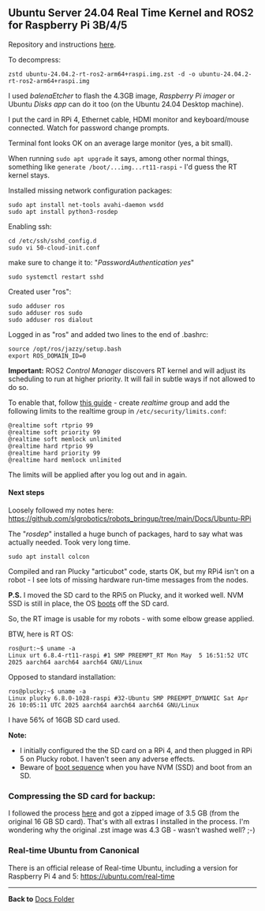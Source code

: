 ## Ubuntu Server 24.04 Real Time Kernel and ROS2 for Raspberry Pi 3B/4/5

Repository and instructions [here](https://github.com/ros-realtime/ros-realtime-rpi4-image).

To decompress:
```
zstd ubuntu-24.04.2-rt-ros2-arm64+raspi.img.zst -d -o ubuntu-24.04.2-rt-ros2-arm64+raspi.img
```
I used *balenaEtcher* to flash the 4.3GB image, *Raspberry Pi imager* or Ubuntu *Disks app* can do it too (on the Ubuntu 24.04 Desktop machine).

I put the card in RPi 4, Ethernet cable, HDMI monitor and keyboard/mouse connected. Watch for password change prompts.

Terminal font looks OK on an average large monitor (yes, a bit small).

When running `sudo apt upgrade` it says, among other normal things, something like `generate /boot/...img...rt11-raspi` - I'd guess the RT kernel stays.

Installed missing network configuration packages:
```
sudo apt install net-tools avahi-daemon wsdd
sudo apt install python3-rosdep
```
Enabling ssh:
```
cd /etc/ssh/sshd_config.d
sudo vi 50-cloud-init.conf
```
make sure to change it to: "*PasswordAuthentication yes*"
```
sudo systemctl restart sshd
```
Created user "ros": 
```
sudo adduser ros
sudo adduser ros sudo
sudo adduser ros dialout
```
Logged in as "ros" and added two lines to the end of .bashrc:
```
source /opt/ros/jazzy/setup.bash
export ROS_DOMAIN_ID=0
```
**Important:** ROS2 *Control Manager* discovers RT kernel and will adjust its scheduling to run at higher priority.
It will fail in subtle ways if not allowed to do so.

To enable that, follow [this guide](https://control.ros.org/jazzy/doc/ros2_control/controller_manager/doc/userdoc.html) - create *realtime* group
and add the following limits to the realtime group in `/etc/security/limits.conf`:
```
@realtime soft rtprio 99
@realtime soft priority 99
@realtime soft memlock unlimited
@realtime hard rtprio 99
@realtime hard priority 99
@realtime hard memlock unlimited
```
The limits will be applied after you log out and in again.

#### Next steps 

Loosely followed my notes here: https://github.com/slgrobotics/robots_bringup/tree/main/Docs/Ubuntu-RPi

The "*rosdep*" installed a huge bunch of packages, hard to say what was actually needed. Took very long time.
```
sudo apt install colcon
```
Compiled and ran Plucky "articubot" code, starts OK, but my RPi4 isn't on a robot - I see lots of missing hardware run-time messages from the nodes.

**P.S.** I moved the SD card to the RPi5 on Plucky, and it worked well. NVM SSD is still in place, the OS [boots](https://github.com/slgrobotics/robots_bringup/blob/main/Docs/Ubuntu-RPi/NVM-SSD.md#booting-from-an-sd-card-with-nvm-drive-present) off the SD card.

So, the RT image is usable for my robots - with some elbow grease applied.

BTW, here is RT OS:
```
ros@urt:~$ uname -a
Linux urt 6.8.4-rt11-raspi #1 SMP PREEMPT_RT Mon May  5 16:51:52 UTC 2025 aarch64 aarch64 aarch64 GNU/Linux
```
Opposed to standard installation:
```
ros@plucky:~$ uname -a
Linux plucky 6.8.0-1028-raspi #32-Ubuntu SMP PREEMPT_DYNAMIC Sat Apr 26 10:05:11 UTC 2025 aarch64 aarch64 aarch64 GNU/Linux
```
I have 56% of 16GB SD card used.

**Note:**
- I initially configured the the SD card on a RPi 4, and then plugged in RPi 5 on Plucky robot. I haven't seen any adverse effects.
- Beware of [boot sequence](https://github.com/slgrobotics/robots_bringup/blob/main/Docs/Ubuntu-RPi/NVM-SSD.md#booting-from-an-sd-card-with-nvm-drive-present) when you have NVM (SSD) and boot from an SD.

### Compressing the SD card for backup:

I followed the process [here](https://github.com/slgrobotics/robots_bringup/blob/main/Docs/Ubuntu-RPi/README.md#optional-making-compressed-backups-of-an-sd-card)
and got a zipped image of 3.5 GB (from the original 16 GB SD card). That's with all extras I installed in the process. I'm wondering why the original .zst image was 4.3 GB - wasn't washed well? ;-) 

### Real-time Ubuntu from Canonical

There is an official release of Real-time Ubuntu, including a version for Raspberry Pi 4 and 5: https://ubuntu.com/real-time

----------------

**Back to** [Docs Folder](https://github.com/slgrobotics/robots_bringup/tree/main/Docs)
